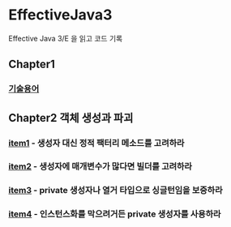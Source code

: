 # EffectiveJava3
Effective Java 3/E 을 읽고 코드 기록

## Chapter1
### [기술용어](https://github.com/Hoon9901/EffectiveJava3/blob/main/effectiveJava_code/src/my/code/teckterm.md)
## Chapter2 객체 생성과 파괴
### [item1](https://github.com/Hoon9901/EffectiveJava3/blob/main/effectiveJava_code/src/my/code/chapter2/item1.md) - 생성자 대신 정적 팩터리 메소드를 고려하라
### [item2](https://github.com/Hoon9901/EffectiveJava3/blob/main/effectiveJava_code/src/my/code/chapter2/item2.md) - 생성자에 매개변수가 많다면 빌더를 고려하라
### [item3](https://github.com/Hoon9901/EffectiveJava3/blob/main/effectiveJava_code/src/my/code/chapter2/item3.md) - private 생성자나 열거 타입으로 싱글턴임을 보증하라
### [item4](https://github.com/Hoon9901/EffectiveJava3/blob/main/effectiveJava_code/src/my/code/chapter2/item4.md) - 인스턴스화를 막으려거든 private 생성자를 사용하라